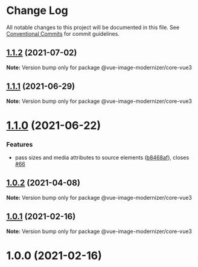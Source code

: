 # Change Log

All notable changes to this project will be documented in this file.
See [Conventional Commits](https://conventionalcommits.org) for commit guidelines.

## [1.1.2](https://github.com/Calvin-LL/vue-image-modernizer/compare/@vue-image-modernizer/core-vue3@1.1.1...@vue-image-modernizer/core-vue3@1.1.2) (2021-07-02)

**Note:** Version bump only for package @vue-image-modernizer/core-vue3

## [1.1.1](https://github.com/Calvin-LL/vue-image-modernizer/compare/@vue-image-modernizer/core-vue3@1.1.0...@vue-image-modernizer/core-vue3@1.1.1) (2021-06-29)

**Note:** Version bump only for package @vue-image-modernizer/core-vue3

# [1.1.0](https://github.com/Calvin-LL/vue-image-modernizer/compare/@vue-image-modernizer/core-vue3@1.0.2...@vue-image-modernizer/core-vue3@1.1.0) (2021-06-22)

### Features

- pass sizes and media attributes to source elements ([b8468af](https://github.com/Calvin-LL/vue-image-modernizer/commit/b8468afb3d4173546e2d2ea5419174a079682d08)), closes [#66](https://github.com/Calvin-LL/vue-image-modernizer/issues/66)

## [1.0.2](https://github.com/Calvin-LL/vue-image-modernizer/compare/@vue-image-modernizer/core-vue3@1.0.1...@vue-image-modernizer/core-vue3@1.0.2) (2021-04-08)

**Note:** Version bump only for package @vue-image-modernizer/core-vue3

## [1.0.1](https://github.com/Calvin-LL/vue-image-modernizer/compare/@vue-image-modernizer/core-vue3@1.0.0...@vue-image-modernizer/core-vue3@1.0.1) (2021-02-16)

**Note:** Version bump only for package @vue-image-modernizer/core-vue3

# 1.0.0 (2021-02-16)
